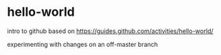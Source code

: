 # hello-world
intro to github based on https://guides.github.com/activities/hello-world/

experimenting with changes on an off-master branch
